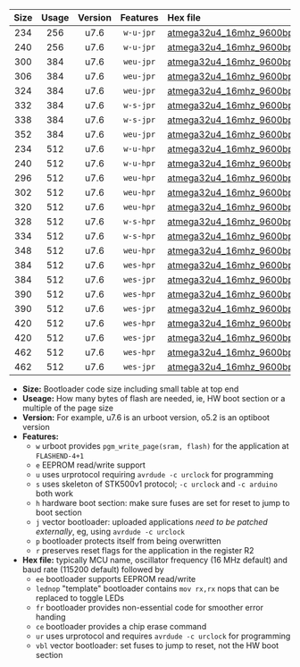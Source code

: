 |Size|Usage|Version|Features|Hex file|
|:-:|:-:|:-:|:-:|:--|
|234|256|u7.6|`w-u-jpr`|[atmega32u4_16mhz_9600bps_ur_vbl.hex](https://raw.githubusercontent.com/stefanrueger/urboot/main//atmega32u4_16mhz_9600bps_ur_vbl.hex)|
|240|256|u7.6|`w-u-jpr`|[atmega32u4_16mhz_9600bps_lednop_ur_vbl.hex](https://raw.githubusercontent.com/stefanrueger/urboot/main//atmega32u4_16mhz_9600bps_lednop_ur_vbl.hex)|
|300|384|u7.6|`weu-jpr`|[atmega32u4_16mhz_9600bps_ee_ur_vbl.hex](https://raw.githubusercontent.com/stefanrueger/urboot/main//atmega32u4_16mhz_9600bps_ee_ur_vbl.hex)|
|306|384|u7.6|`weu-jpr`|[atmega32u4_16mhz_9600bps_ee_lednop_ur_vbl.hex](https://raw.githubusercontent.com/stefanrueger/urboot/main//atmega32u4_16mhz_9600bps_ee_lednop_ur_vbl.hex)|
|324|384|u7.6|`weu-jpr`|[atmega32u4_16mhz_9600bps_ee_lednop_fr_ur_vbl.hex](https://raw.githubusercontent.com/stefanrueger/urboot/main//atmega32u4_16mhz_9600bps_ee_lednop_fr_ur_vbl.hex)|
|332|384|u7.6|`w-s-jpr`|[atmega32u4_16mhz_9600bps_vbl.hex](https://raw.githubusercontent.com/stefanrueger/urboot/main//atmega32u4_16mhz_9600bps_vbl.hex)|
|338|384|u7.6|`w-s-jpr`|[atmega32u4_16mhz_9600bps_lednop_vbl.hex](https://raw.githubusercontent.com/stefanrueger/urboot/main//atmega32u4_16mhz_9600bps_lednop_vbl.hex)|
|352|384|u7.6|`weu-jpr`|[atmega32u4_16mhz_9600bps_ee_lednop_fr_ce_ur_vbl.hex](https://raw.githubusercontent.com/stefanrueger/urboot/main//atmega32u4_16mhz_9600bps_ee_lednop_fr_ce_ur_vbl.hex)|
|234|512|u7.6|`w-u-hpr`|[atmega32u4_16mhz_9600bps_ur.hex](https://raw.githubusercontent.com/stefanrueger/urboot/main//atmega32u4_16mhz_9600bps_ur.hex)|
|240|512|u7.6|`w-u-hpr`|[atmega32u4_16mhz_9600bps_lednop_ur.hex](https://raw.githubusercontent.com/stefanrueger/urboot/main//atmega32u4_16mhz_9600bps_lednop_ur.hex)|
|296|512|u7.6|`weu-hpr`|[atmega32u4_16mhz_9600bps_ee_ur.hex](https://raw.githubusercontent.com/stefanrueger/urboot/main//atmega32u4_16mhz_9600bps_ee_ur.hex)|
|302|512|u7.6|`weu-hpr`|[atmega32u4_16mhz_9600bps_ee_lednop_ur.hex](https://raw.githubusercontent.com/stefanrueger/urboot/main//atmega32u4_16mhz_9600bps_ee_lednop_ur.hex)|
|320|512|u7.6|`weu-hpr`|[atmega32u4_16mhz_9600bps_ee_lednop_fr_ur.hex](https://raw.githubusercontent.com/stefanrueger/urboot/main//atmega32u4_16mhz_9600bps_ee_lednop_fr_ur.hex)|
|328|512|u7.6|`w-s-hpr`|[atmega32u4_16mhz_9600bps.hex](https://raw.githubusercontent.com/stefanrueger/urboot/main//atmega32u4_16mhz_9600bps.hex)|
|334|512|u7.6|`w-s-hpr`|[atmega32u4_16mhz_9600bps_lednop.hex](https://raw.githubusercontent.com/stefanrueger/urboot/main//atmega32u4_16mhz_9600bps_lednop.hex)|
|348|512|u7.6|`weu-hpr`|[atmega32u4_16mhz_9600bps_ee_lednop_fr_ce_ur.hex](https://raw.githubusercontent.com/stefanrueger/urboot/main//atmega32u4_16mhz_9600bps_ee_lednop_fr_ce_ur.hex)|
|384|512|u7.6|`wes-hpr`|[atmega32u4_16mhz_9600bps_ee.hex](https://raw.githubusercontent.com/stefanrueger/urboot/main//atmega32u4_16mhz_9600bps_ee.hex)|
|384|512|u7.6|`wes-jpr`|[atmega32u4_16mhz_9600bps_ee_vbl.hex](https://raw.githubusercontent.com/stefanrueger/urboot/main//atmega32u4_16mhz_9600bps_ee_vbl.hex)|
|390|512|u7.6|`wes-hpr`|[atmega32u4_16mhz_9600bps_ee_lednop.hex](https://raw.githubusercontent.com/stefanrueger/urboot/main//atmega32u4_16mhz_9600bps_ee_lednop.hex)|
|390|512|u7.6|`wes-jpr`|[atmega32u4_16mhz_9600bps_ee_lednop_vbl.hex](https://raw.githubusercontent.com/stefanrueger/urboot/main//atmega32u4_16mhz_9600bps_ee_lednop_vbl.hex)|
|420|512|u7.6|`wes-hpr`|[atmega32u4_16mhz_9600bps_ee_lednop_fr.hex](https://raw.githubusercontent.com/stefanrueger/urboot/main//atmega32u4_16mhz_9600bps_ee_lednop_fr.hex)|
|420|512|u7.6|`wes-jpr`|[atmega32u4_16mhz_9600bps_ee_lednop_fr_vbl.hex](https://raw.githubusercontent.com/stefanrueger/urboot/main//atmega32u4_16mhz_9600bps_ee_lednop_fr_vbl.hex)|
|462|512|u7.6|`wes-hpr`|[atmega32u4_16mhz_9600bps_ee_lednop_fr_ce.hex](https://raw.githubusercontent.com/stefanrueger/urboot/main//atmega32u4_16mhz_9600bps_ee_lednop_fr_ce.hex)|
|462|512|u7.6|`wes-jpr`|[atmega32u4_16mhz_9600bps_ee_lednop_fr_ce_vbl.hex](https://raw.githubusercontent.com/stefanrueger/urboot/main//atmega32u4_16mhz_9600bps_ee_lednop_fr_ce_vbl.hex)|

- **Size:** Bootloader code size including small table at top end
- **Useage:** How many bytes of flash are needed, ie, HW boot section or a multiple of the page size
- **Version:** For example, u7.6 is an urboot version, o5.2 is an optiboot version
- **Features:**
  + `w` urboot provides `pgm_write_page(sram, flash)` for the application at `FLASHEND-4+1`
  + `e` EEPROM read/write support
  + `u` uses urprotocol requiring `avrdude -c urclock` for programming
  + `s` uses skeleton of STK500v1 protocol; `-c urclock` and `-c arduino` both work
  + `h` hardware boot section: make sure fuses are set for reset to jump to boot section
  + `j` vector bootloader: uploaded applications *need to be patched externally*, eg, using `avrdude -c urclock`
  + `p` bootloader protects itself from being overwritten
  + `r` preserves reset flags for the application in the register R2
- **Hex file:** typically MCU name, oscillator frequency (16 MHz default) and baud rate (115200 default) followed by
  + `ee` bootloader supports EEPROM read/write
  + `lednop` "template" bootloader contains `mov rx,rx` nops that can be replaced to toggle LEDs
  + `fr` bootloader provides non-essential code for smoother error handing
  + `ce` bootloader provides a chip erase command
  + `ur` uses urprotocol and requires `avrdude -c urclock` for programming
  + `vbl` vector bootloader: set fuses to jump to reset, not the HW boot section
